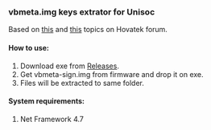 ### vbmeta.img keys extrator for Unisoc

Based on [this](https://forum.hovatek.com/thread-32664.html) and [this](https://forum.hovatek.com/thread-32667.html) topics on Hovatek forum.

#### How to use:
1) Download exe from [Releases](https://github.com/ProKn1fe/VBMetaKeysExtractor/releases).
2) Get vbmeta-sign.img from firmware and drop it on exe.
3) Files will be extracted to same folder.

#### System requirements:

1) Net Framework 4.7